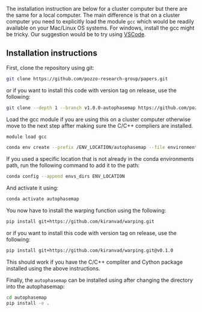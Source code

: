 The installation instruction are below for a cluster computer but there are the same for a local computer.
The main difference is that on a cluster computer you need to explicitly load the module `gcc` which would be readily available on your Mac/Linux OS systems.
For windows, install the gcc might be tricky. Our suggestion would be to try using [VSCode](https://code.visualstudio.com/docs/cpp/config-mingw).

## Installation instructions

First, clone the repository using git:
```bash
git clone https://github.com/pozzo-research-group/papers.git
```

or if you want to install this code with version tag on release, use the following:
```bash 
git clone --depth 1 --branch v1.0.0-autophasemap https://github.com/pozzo-research-group/papers.git
```

Load the gcc module if you are using this on a cluster computer otherwise move to the next step affter making sure the C/C++ compliers are installed.
```bash
module load gcc
```

```bash
conda env create --prefix /ENV_LOCATION/autophasemap --file environment.yml
```

If you used a specific location that is not already in the conda environments path, run the following command to add it to the path:
```bash
conda config --append envs_dirs ENV_LOCATION
```

And activate it using:

```bash
conda activate autophasemap
```

You now have to install the warping function using the following:
```bash
pip install git+https://github.com/kiranvad/warping.git 
``` 

or if you want to install this code with version tag on release, use the following:
```bash 
pip install git+https://github.com/kiranvad/warping.git@v0.1.0
```

This should work if you have the C/C++ compliter and Cython package installed using the above instructions.

Finally, the `autophasemap` can be installed using after changing the directory into the autophasemap:

```bash
cd autophasemap
pip install -e .
```